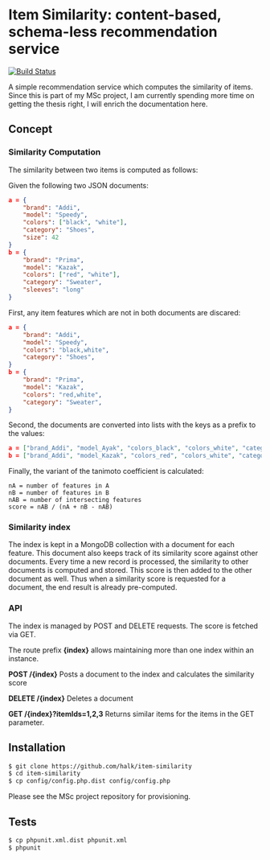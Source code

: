 # Item Similarity: content-based, schema-less recommendation service

[![Build Status](https://travis-ci.org/halk/item-similarity.svg?branch=master)](https://travis-ci.org/halk/item-similarity)

A simple recommendation service which computes the similarity of items. Since
this is part of my MSc project, I am currently spending more time on getting the
thesis right, I will enrich the documentation here.

## Concept

### Similarity Computation

The similarity between two items is computed as follows:

Given the following two JSON documents:

```json
a = {
    "brand": "Addi",
    "model": "Speedy",
    "colors": ["black", "white"],
    "category": "Shoes",
    "size": 42
}
b = {
    "brand": "Prima",
    "model": "Kazak",
    "colors": ["red", "white"],
    "category": "Sweater",
    "sleeves": "long"
}
```

First, any item features which are not in both documents are discared:

```json
a = {
    "brand": "Addi",
    "model": "Speedy",
    "colors": "black,white",
    "category": "Shoes",
}
b = {
    "brand": "Prima",
    "model": "Kazak",
    "colors": "red,white",
    "category": "Sweater",
}
```

Second, the documents are converted into lists with the keys as a prefix to the values:

```json
a = ["brand_Addi", "model_Ayak", "colors_black", "colors_white", "category_Shoes"]
b = ["brand_Addi", "model_Kazak", "colors_red", "colors_white", "category_Sweater"]
```

Finally, the variant of the tanimoto coefficient is calculated:

```
nA = number of features in A
nB = number of features in B
nAB = number of intersecting features
score = nAB / (nA + nB - nAB)
```

### Similarity index

The index is kept in a MongoDB collection with a document for each feature. This
document also keeps track of its similarity score against other documents. Every time
a new record is processed, the similarity to other documents is computed and stored.
This score is then added to the other document as well. Thus when a similarity
score is requested for a document, the end result is already pre-computed.

### API

The index is managed by POST and DELETE requests. The score is fetched via GET.

The route prefix **{index}** allows maintaining more than one index within an instance.

**POST /{index}** Posts a document to the index and calculates the similarity score

**DELETE /{index}** Deletes a document

**GET /{index}?itemIds=1,2,3** Returns similar items for the items in the GET parameter.

## Installation

```bash
$ git clone https://github.com/halk/item-similarity
$ cd item-similarity
$ cp config/config.php.dist config/config.php
```

Please see the MSc project repository for provisioning.

## Tests

```bash
$ cp phpunit.xml.dist phpunit.xml
$ phpunit
```
